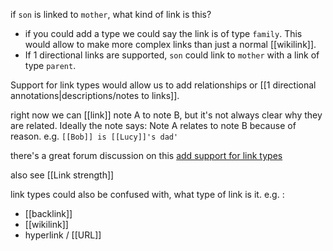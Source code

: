 if `son` is linked to `mother`, what kind of link is this? 
- if you could add a type we could say the link is of type `family`.
  This would allow to make more complex links than just a normal [[wikilink]].
- If 1 directional links are supported, `son` could link to `mother` with a link of type `parent`.

Support for link types would allow us to add relationships or [[1 directional annotations|descriptions/notes to links]].

right now we can [[link]] note A to note B, but it's not always clear why they are related.
Ideally the note says: Note A relates to note B because of reason.
e.g. `[[Bob]] is [[Lucy]]'s dad'`

there's a great forum discussion on this [add support for link types](https://forum.obsidian.md/t/add-support-for-link-types/6994/38)

also see [[Link strength]]

link types could also be confused with, what type of link is it. e.g. :
- [[backlink]]
- [[wikilink]]
- hyperlink / [[URL]]
